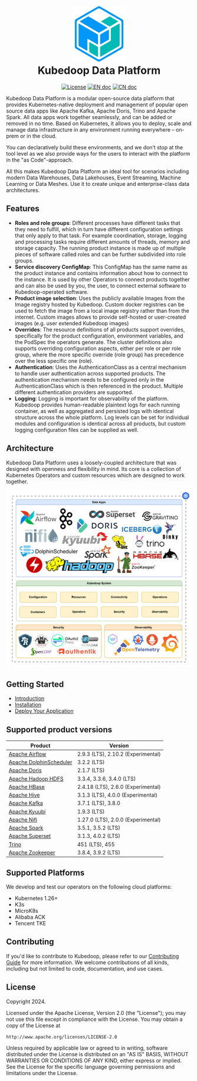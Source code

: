 <!-- markdownlint-disable MD033 -->
<h1 align="center">
    <img src="./docs/assets/icon_kubedoop.png" alt="Kubedoop Logo" width="150">
  <br>
  Kubedoop Data Platform
</h1>
<div align="center">

[![License](https://img.shields.io/badge/license-Apache%202-4EB1BA.svg)](https://www.apache.org/licenses/LICENSE-2.0.html)
[![EN doc](https://img.shields.io/badge/Docs-English-blue.svg)](https://kubedoop.dev/docs/)
[![CN doc](https://img.shields.io/badge/文档-中文版-blue.svg)](https://kubedoop.dev/zh/docs/)

</div>

Kubedoop Data Platform is a modular open-source data platform that provides Kubernetes-native deployment
and management of popular open source data apps like Apache Kafka, Apache Doris, Trino and Apache Spark.
All data apps work together seamlessly, and can be added or removed in no time.
Based on Kubernetes, it allows you to deploy, scale and manage data infrastructure in any environment running everywhere – on-prem or in the cloud.

You can declaratively build these environments, and we don’t stop at the tool level as we also provide ways for the users to interact with the platform in the "as Code"-approach.

All this makes Kubedoop Data Platform an ideal tool for scenarios including modern Data Warehouses, Data Lakehouses, Event Streaming, Machine Learning or Data Meshes.
Use it to create unique and enterprise-class data architectures.

## Features

* **Roles and role groups**: Different processes have different tasks that they need to fulfill, which in turn have different configuration settings that only apply to that task.
For example coordination, storage, logging and processing tasks require different amounts of threads, memory and storage capacity.
The running product instance is made up of multiple pieces of software called roles and can be further subdivided into role groups.
* **Service discovery ConfigMap**: This ConfigMap has the same name as the product instance and contains information about how to connect to the instance.
It is used by other Operators to connect products together and can also be used by you, the user, to connect external software to Kubedoop-operated software.
* **Product image selection**: Uses the publicly available Images from the Image registry hosted by Kubedoop.
Custom docker registries can be used to fetch the image from a local image registry rather than from the internet.
Custom images allows to provide self-hosted or user-created images (e.g. user extended Kubedoop images)
* **Overrides**: The resource definitions of all products support overrides, specifically for the product configuration, environment variables, and the PodSpec the operators generate.
The cluster definitions also supports overriding configuration aspects, either per role or per role group, where the more specific override (role group) has precedence over the less specific one (role).
* **Authentication**: Uses the AuthenticationClass as a central mechanism to handle user authentication across supported products.
The authentication mechanism needs to be configured only in the AuthenticationClass which is then referenced in the product. Multiple different authentication providers are supported.
* **Logging**: Logging is important for observability of the platform. Kubedoop provides human-readable plaintext logs for each running container,
as well as aggregated and persisted logs with identical structure across the whole platform. Log levels can be set for individual modules and configuration
is identical across all products, but custom logging configuration files can be supplied as well.

## Architecture

Kubedoop Data Platform uses a loosely-coupled architecture that was designed with openness and flexibility in mind.
Its core is a collection of Kubernetes Operators and custom resources which are designed to work together.

![Architecture](docs/assets/kubedoop-architecture.drawio.png)


## Getting Started

* [Introduction](https://kubedoop.io/docs)
* [Installation](https://kubedoop.io/docs/install)
* [Deploy Your Application](https://kubedoop.io/docs/quick-start)

## Supported product versions

| Product                       | Version                                               |
|-------------------------------|-------------------------------------------------------|
| [Apache Airflow](https://github.com/zncdatadev/airflow-operator)                | 2.9.3 (LTS), 2.10.2 (Experimental)                                         |
| [Apache DolphinScheduler](https://github.com/zncdatadev/dolphinscheduler-operator)       | 3.2.2 (LTS)                                                |
| [Apache Doris](https://github.com/zncdatadev/doris-operator)                  | 2.1.7 (LTS)                                                |
| [Apache Hadoop HDFS](https://github.com/zncdatadev/hdfs-operator)            | 3.3.4, 3.3.6, 3.4.0 (LTS)                                  |
| [Apache HBase](https://github.com/zncdatadev/hbase-operator)                  | 2.4.18 (LTS), 2.6.0 (Experimental)                                        |
| [Apache Hive](https://github.com/zncdatadev/hive-operator)                   | 3.1.3 (LTS), 4.0.0 (Experimental)                                         |
| [Apache Kafka](https://github.com/zncdatadev/kafka-operator)                  | 3.7.1 (LTS), 3.8.0                                                |
| [Apache Kyuubi](https://github.com/zncdatadev/kyuubi-operator)                 | 1.9.3 (LTS)                                                |
| [Apache Nifi](https://github.com/zncdatadev/nifi-operator)                   | 1.27.0 (LTS), 2.0.0 (Experimental)                                         |
| [Apache Spark](https://github.com/zncdatadev/spark-k8s-operator)                  | 3.5.1, 3.5.2 (LTS)                                                |
| [Apache Superset](https://github.com/zncdatadev/superset-operator)               | 3.1.3, 4.0.2 (LTS)                                         |
| [Trino](https://github.com/zncdatadev/trino-operator)                         | 451 (LTS), 455                                                  |
| [Apache Zookeeper](https://github.com/zncdatadev/zookeeper-operator)              | 3.8.4, 3.9.2 (LTS)                                         |

## Supported Platforms

We develop and test our operators on the following cloud platforms:

* Kubernetes 1.26+
* K3s
* MicroK8s
* Alibaba ACK
* Tencent TKE

  
## Contributing

If you'd like to contribute to Kubedoop, please refer to our [Contributing Guide](https://kubedoop.dev/docs/developer-manual/collaboration) for more information.
We welcome contributions of all kinds, including but not limited to code, documentation, and use cases.

## License

Copyright 2024.

Licensed under the Apache License, Version 2.0 (the "License");
you may not use this file except in compliance with the License.
You may obtain a copy of the License at

    http://www.apache.org/licenses/LICENSE-2.0

Unless required by applicable law or agreed to in writing, software
distributed under the License is distributed on an "AS IS" BASIS,
WITHOUT WARRANTIES OR CONDITIONS OF ANY KIND, either express or implied.
See the License for the specific language governing permissions and
limitations under the License.
